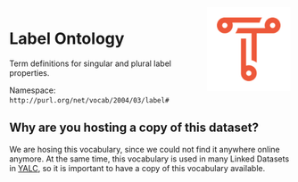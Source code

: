 <img src="img/triply.png" align="right" height="150">

# Label Ontology

Term definitions for singular and plural label properties.

Namespace: `http://purl.org/net/vocab/2004/03/label#`

## Why are you hosting a copy of this dataset?

We are hosing this vocabulary, since we could not find it anywhere
online anymore.  At the same time, this vocabulary is used in many
Linked Datasets in [YALC](https://github.com/TriplyDB/YALC), so it is
important to have a copy of this vocabulary available.
